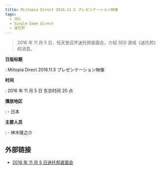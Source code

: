 ```yaml
---
title: Miitopia Direct 2016.11.5 プレゼンテーション映像
tags:
  - 3DS
  - Single Game Direct
  - 迷托邦
---
```


> 2016 年 11 月 5 日，任天堂召开迷托邦直面会，介绍 3DS 游戏《迷托邦》的消息。

**日版标题**

:   Miitopia Direct 2016.11.5 プレゼンテーション映像

**时间**

:   2016 年 11 月 5 日 东京时间 20 点

**播放地区**

:   - 日本

**主要人员**

:   - 神木隆之介

## 外部链接

- [2016 年 11 月 5 日迷托邦直面会](https://www.bilibili.com/video/BV1fK411p7fS/)
